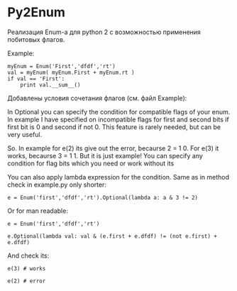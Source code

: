 # Py2Enum
Реализация Enum-а для python 2 с возможностью применения побитовых флагов. 

Example: 

    myEnum = Enum('First','dfdf','rt')
    val = myEnum( myEnum.First + myEnum.rt )
    if val == 'First':
        print val.__sum__()

Добавлены условия сочетания флагов (см. файл Example):

In Optional you can specify the condition for compatible flags of your enum. In example I have specified on incompatible flags for first and second bits if first bit is 0 and second if not 0. This feature is rarely needed, but can be very useful.

So. In example for e(2) its give out the error, becaurse 2 = 1 0. For e(3) it works, becaurse 3 = 1 1. But it is just example! You can specify any condition  for flag bits which you need or work without its

You can also apply lambda expression for the condition. Same as in method check in example.py only shorter:

    e = Enum('first','dfdf','rt').Optional(lambda a: a & 3 != 2) 

Or for man readable:

    e = Enum('first','dfdf','rt')

    e.Optional(lambda val: val & (e.first + e.dfdf) != (not e.first) + e.dfdf)
    
And check its:
    
    e(3) # works
    
    e(2) # error
